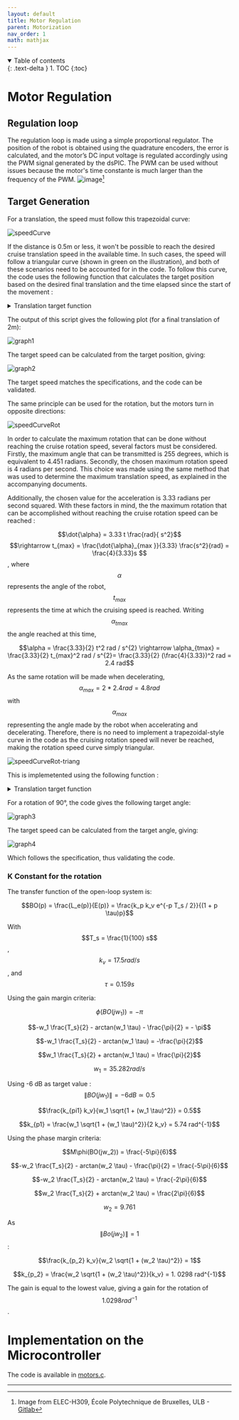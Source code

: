 ```yaml
---
layout: default
title: Motor Regulation
parent: Motorization
nav_order: 1
math: mathjax
---
```



<details open markdown="block">
  <summary>
    Table of contents
  </summary>
  {: .text-delta }
1. TOC
{:toc}
</details>

# Motor Regulation

## Regulation loop
The regulation loop is made using a simple proportional regulator. 
The position of the robot is obtained using the quadrature encoders, the error is calculated, and the motor’s DC input voltage is regulated accordingly using the PWM signal generated by the dsPIC. The PWM can be used without issues because the motor's time constante is much larger than the frequency of the PWM.
![image](https://user-images.githubusercontent.com/23436953/236776366-69fdc0b7-26fe-4eb6-9e63-9bd44f4d96c5.png)[^1]  

## Target Generation

For a translation, the speed must follow this trapezoidal curve:  

![speedCurve](../assets/images/speedCurve.png)

If the distance is 0.5m or less, it won't be possible to reach the desired cruise translation speed in the available time. 
In such cases, the speed will follow a triangular curve (shown in green on the illustration), and both of these scenarios need to be accounted for in the code.
To follow this curve, the code uses the following function that calculates the target position based on the desired final translation and the time elapsed since the start of the movement :
<details {open} markdown="block">
<summary>
Translation target function
</summary>

```c
float GetTarget(float time, float final_target) // time in s, end in m = final distance
{
    int sign = FloatSign(final_target);
    float end = FloatAbs(final_target);

    if (end < 0.5) 
    {
        float half_time = sqrt(end / 0.5);
        if (time > half_time * 2)
        {
            return end * sign;
        }
        if (time < half_time)
        {
            return (time * time * ACCELERATION / 2) * sign;
        }
        else
        {
            float distAldreadyMade = half_time * half_time * ACCELERATION / 2;
            float time_since_slowing = time - half_time;
            // TODO: set as #defines ?
            return (distAldreadyMade + 0.5 * half_time * time_since_slowing - time_since_slowing * time_since_slowing * 0.25) * sign;
        }
    }
    if (time < 1)
    {
        return (time * time * 0.25) * sign;
    }

    float time_at_cruise = (end - 0.5) / 0.5;

    if (time >= time_at_cruise + 1) // Slowing down
    {
        float time_remaining = time_at_cruise + 2 - time;
        float time_since_slowing = time - time_at_cruise - 1;

        if (time_remaining < 0)
        {
            // TODO: set as #defines ?
            return (0.5 * time_at_cruise + 0.5) * sign;
        }

        // TODO: set as #defines ?
        return (0.5 * time_at_cruise + 0.25 + 0.5 * time_since_slowing - time_since_slowing * time_since_slowing * 0.25) * sign;
    }
    // TODO: set as #defines ?
    return ((time - 1) * 0.5 + 0.25) * sign;
}
```

</details>

The output of this script gives the following plot (for a final translation of 2m):  

![graph1](https://user-images.githubusercontent.com/23436953/236680182-96053696-b795-4aa4-b4aa-0a5f529da144.png)

The target speed can be calculated from the target position, giving:  

![graph2](https://user-images.githubusercontent.com/23436953/236680264-371f3775-b0c9-49de-9790-0c46fd52e5d2.png)

The target speed matches the specifications, and the code can be validated.  

The same principle can be used for the rotation, but the motors turn in opposite directions:  

![speedCurveRot](../assets/images/speedCurveRot.png)

In order to calculate the maximum rotation that can be done without reaching the cruise rotation speed, several factors must be considered. Firstly, the maximum angle that can be transmitted is 255 degrees, which is equivalent to 4.451 radians. Secondly, the chosen maximum rotation speed is 4 radians per second. This choice was made using the same method that was used to determine the maximum translation speed, as explained in the accompanying documents.

Additionally, the chosen value for the acceleration is 3.33 radians per second squared. With these factors in mind, the the maximum rotation that can be accomplished without reaching the cruise rotation speed can be reached :

$$\dot{\alpha} = 3.33 t \frac{rad}{ s^2}$$ $$\rightarrow t_{max} = \frac{\dot{\alpha}_{max }}{3.33} \frac{s^2}{rad} = \frac{4}{3.33}s $$, where $$\alpha$$ represents the angle of the robot, $$t_{max}$$ represents the time at which the cruising speed is reached.
Writing $$\alpha_{tmax}$$ the angle reached at this time,

$$\alpha = \frac{3.33}{2} t^2 rad / s^{2} \rightarrow \alpha_{tmax} = \frac{3.33}{2}  t_{max}^2 rad / s^{2}= \frac{3.33}{2} (\frac{4}{3.33})^2 rad = 2.4 rad$$

As the same rotation will be made when decelerating, $$\alpha_{max} = 2*2.4 rad = 4.8 rad$$  with $$\alpha_{max}$$ representing the angle made by the robot when accelerating and decelerating.
Therefore, there is no need to implement a trapezoidal-style curve in the code as the cruising rotation speed will never be reached, making the rotation speed curve simply triangular.  

![speedCurveRot-triang](../assets/images/speedCurveRot-triang.png)

This is implemetented using the following function :


<details {open} markdown="block">
<summary>
Translation target function
</summary>

```c

float getTargetAngle(float given_angle, float time_since_start)
{

    int sign = FloatSign(given_angle);
    float target_angle = FloatAbs(given_angle);
    // Calculate the maximum angle that can be reached before reaching the cruise speed

    float angle_to_return = 0;

    if (target_angle > MAX_ANGLE)
    {
    //Unreachable
        return 0; // Such an angle is not sendable in 8 bits
    }

    float half_time = sqrt(target_angle / ACCELERATION_ROTATION); // The time at wich we start decelerating

    if (time_since_start < half_time)
    {
        // Simple acceleration
        angle_to_return = time_since_start * time_since_start * ACCELERATION_ROTATION / 2;
    }
    else
    {
        float time_since_slowing = time_since_start - half_time;
        // Distance aldready made when accelerating
        angle_to_return = half_time * half_time * ACCELERATION_ROTATION / 2;
        // Distance since deceleration
        angle_to_return += ACCELERATION_ROTATION * (half_time * time_since_slowing - time_since_slowing * time_since_slowing / 2);
    }
    if (time_since_start >= half_time * 2)
    {
        angle_to_return = target_angle;
    }

    return angle_to_return * sign;
}

```

</details>


For a rotation of 90°, the code gives the following target angle:

![graph3](https://user-images.githubusercontent.com/23436953/236680434-37b6e3f3-e92a-4576-bf1a-4b89dfd749b3.png)

The target speed can be calculated from the target angle, giving:  

![graph4](https://user-images.githubusercontent.com/23436953/236680441-1c68ecb6-01c3-4837-828b-047a7f71b89b.png)

Which follows the specification, thus validating the code.

### K Constant for the rotation
The transfer function of the open-loop system is:  

$$BO(p) = \frac{L_e(p)}{E(p)} = \frac{k_p k_v e^{-p T_s / 2}}{(1 + p \tau)p}$$

With $$T_s = \frac{1}{100} s$$, $$k_v = 17.5 rad / s$$, and $$\tau = 0.159 s$$

Using the gain margin criteria:  

$$\phi (BO(jw_1)) = - \pi$$

$$-w_1 \frac{T_s}{2} - arctan(w_1 \tau) - \frac{\pi}{2} = - \pi$$

$$-w_1  \frac{T_s}{2}  - arctan(w_1 \tau)  = -\frac{\pi}{2}$$

$$w_1  \frac{T_s}{2}  + arctan(w_1 \tau)  = \frac{\pi}{2}$$

$$w_1 = 35.282 rad / s$$

Using -6 dB as target value : $$\| BO(jw_1) \| = -6 dB \simeq 0.5$$

$$\frac{k_{pi1} k_v}{w_1 \sqrt{1 + (w_1 \tau)^2}} = 0.5$$

$$k_{p1} = \frac{w_1 \sqrt{1 + (w_1 \tau)^2}}{2 k_v} = 5.74 rad^{-1}$$

Using the phase margin criteria:  

$$M\phi(BO(jw_2)) = \frac{-5\pi}{6}$$

$$-w_2 \frac{T_s}{2} - arctan(w_2 \tau) - \frac{\pi}{2} = \frac{-5\pi}{6}$$

$$-w_2 \frac{T_s}{2} - arctan(w_2 \tau)  = \frac{-2\pi}{6}$$

$$w_2 \frac{T_s}{2} + arctan(w_2 \tau)  = \frac{2\pi}{6}$$

$$w_2 =  9.761$$

As $$\| Bo(jw_2) \| = 1$$ :

$$\frac{k_{p_2} k_v}{w_2 \sqrt{1 + (w_2 \tau)^2}} = 1$$

$$k_{p_2} = \frac{w_2 \sqrt{1 + (w_2 \tau)^2}}{k_v} = 1. 0298 rad^{-1}$$

The gain is equal to the lowest value, giving a gain for the rotation of $$1. 0298 rad^{-1}$$.  

# Implementation on the Microcontroller
The code is available in [motors.c](https://github.com/DemonicTricycle/DemonicTricycle-ELECH309/blob/main/src/motors.c).

----

[^1]: Image from ELEC-H309, École Polytechnique de Bruxelles, ULB - [Gitlab](https://gitlab.com/mosee/elech309-2023)
